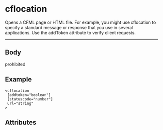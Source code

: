 # cflocation


Opens a CFML page or HTML file. For example, you might use cflocation to specify a standard
  message or response that you use in several applications. Use the addToken attribute to verify
  client requests.

---
## Body
prohibited

## Example
```
<cflocation
 [addtoken="boolean"]
 [statuscode="number"]
 url="string"
>
```
## Attributes
